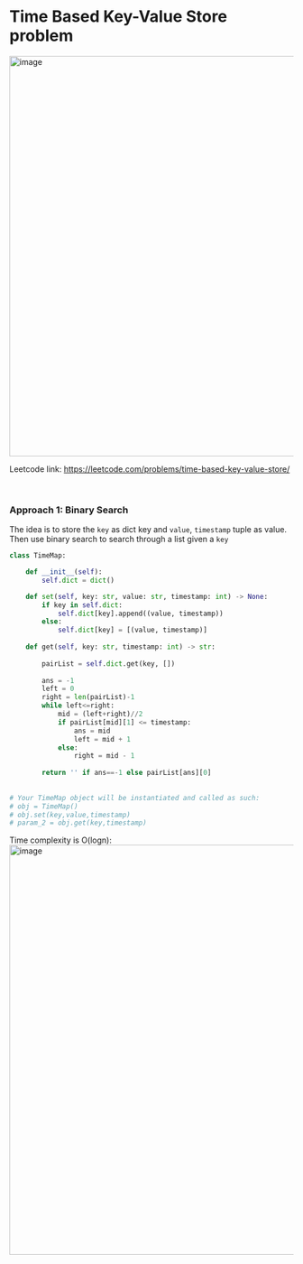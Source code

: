 # Time Based Key-Value Store problem
<img width="710" alt="image" src="https://user-images.githubusercontent.com/25105806/137699829-7d1cba08-3e35-4ea8-b677-7c9d86acf528.png">

Leetcode link: https://leetcode.com/problems/time-based-key-value-store/

<br />


### Approach 1: Binary Search
The idea is to store the `key` as dict key and `value`, `timestamp` tuple as value. Then use binary search to search through a list given a `key`

```python
class TimeMap:

    def __init__(self):
        self.dict = dict()

    def set(self, key: str, value: str, timestamp: int) -> None:
        if key in self.dict:
            self.dict[key].append((value, timestamp))
        else:
            self.dict[key] = [(value, timestamp)]
        
    def get(self, key: str, timestamp: int) -> str:  
        
        pairList = self.dict.get(key, [])
        
        ans = -1
        left = 0
        right = len(pairList)-1
        while left<=right:
            mid = (left+right)//2
            if pairList[mid][1] <= timestamp:
                ans = mid
                left = mid + 1
            else:
                right = mid - 1
        
        return '' if ans==-1 else pairList[ans][0]
        
        
# Your TimeMap object will be instantiated and called as such:
# obj = TimeMap()
# obj.set(key,value,timestamp)
# param_2 = obj.get(key,timestamp)
```

Time complexity is O(logn):\
<img width="727" alt="image" src="https://user-images.githubusercontent.com/25105806/137700413-4ae00c87-f150-4a40-a3ee-4c78a1f1bf84.png">

